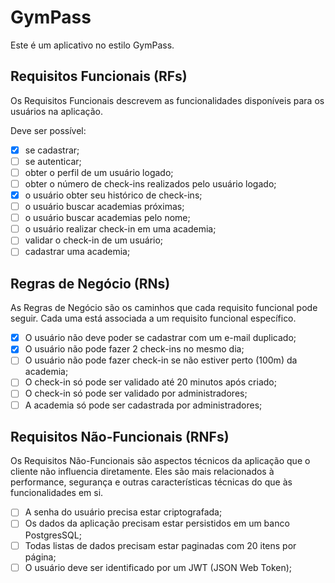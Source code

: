 # GymPass

Este é um aplicativo no estilo GymPass.

## Requisitos Funcionais (RFs)

Os Requisitos Funcionais descrevem as funcionalidades disponíveis para os usuários na aplicação.

Deve ser possível:

- [X] se cadastrar;
- [ ] se autenticar;
- [ ] obter o perfil de um usuário logado;
- [ ] obter o número de check-ins realizados pelo usuário logado;
- [X] o usuário obter seu histórico de check-ins;
- [ ] o usuário buscar academias próximas;
- [ ] o usuário buscar academias pelo nome;
- [ ] o usuário realizar check-in em uma academia;
- [ ] validar o check-in de um usuário;
- [ ] cadastrar uma academia;

## Regras de Negócio (RNs)

As Regras de Negócio são os caminhos que cada requisito funcional pode seguir. Cada uma está associada a um requisito funcional específico.

- [X] O usuário não deve poder se cadastrar com um e-mail duplicado;
- [X] O usuário não pode fazer 2 check-ins no mesmo dia;
- [ ] O usuário não pode fazer check-in se não estiver perto (100m) da academia;
- [ ] O check-in só pode ser validado até 20 minutos após criado;
- [ ] O check-in só pode ser validado por administradores;
- [ ] A academia só pode ser cadastrada por administradores;

## Requisitos Não-Funcionais (RNFs)

Os Requisitos Não-Funcionais são aspectos técnicos da aplicação que o cliente não influencia diretamente. Eles são mais relacionados à performance, segurança e outras características técnicas do que às funcionalidades em si.

- [ ] A senha do usuário precisa estar criptografada;
- [ ] Os dados da aplicação precisam estar persistidos em um banco PostgresSQL;
- [ ] Todas listas de dados precisam estar paginadas com 20 itens por página;
- [ ] O usuário deve ser identificado por um JWT (JSON Web Token);